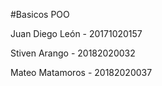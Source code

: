 #Basicos POO

Juan Diego León - 20171020157

Stiven Arango - 20182020032

Mateo Matamoros - 20182020037
